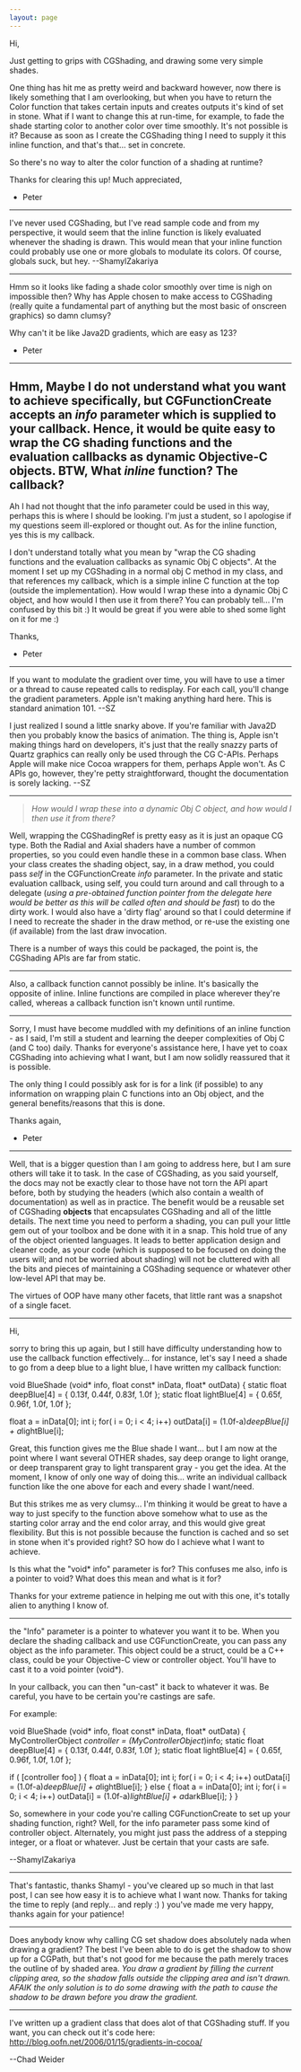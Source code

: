 ```yaml
---
layout: page
---
```




Hi,

Just getting to grips with CGShading, and drawing some very simple shades.

One thing has hit me as pretty weird and backward however, now there is likely something that I am overlooking, but when you have to return the Color function that takes certain inputs and creates outputs it's kind of set in stone. What if I want to change this at run-time, for example, to fade the shade starting color to another color over time smoothly. It's not possible is it? Because as soon as I create the CGShading thing I need to supply it this inline function, and that's that... set in concrete.

So there's no way to alter the color function of a shading at runtime?

Thanks for clearing this up! Much appreciated,

- Peter

----

I've never used CGShading, but I've read sample code and from my perspective, it would seem that the inline function is likely evaluated whenever the shading is drawn. This would mean that your inline function could probably use one or more globals to modulate its colors. Of course, globals suck, but hey. --ShamylZakariya

----

Hmm so it looks like fading a shade color smoothly over time is nigh on impossible then? Why has Apple chosen to make access to CGShading (really quite a fundamental part of anything but the most basic of onscreen graphics) so damn clumsy?

Why can't it be like Java2D gradients, which are easy as 123?

- Peter
----
Hmm, Maybe I do not understand what you want to achieve specifically, but CGFunctionCreate accepts an *info* parameter which is supplied to your callback. Hence, it would be quite easy to wrap the CG shading functions and the evaluation callbacks as dynamic Objective-C objects. BTW, What *inline* function? The callback?
----

Ah I had not thought that the info parameter could be used in this way, perhaps this is where I should be looking. I'm just a student, so I apologise if my questions seem ill-explored or thought out. As for the inline function, yes this is my callback.

I don't understand totally what you mean by "wrap the CG shading functions and the evaluation callbacks as synamic Obj C objects". At the moment I set up my CGShading in a normal obj C method in my class, and that references my callback, which is a simple inline C function at the top (outside the implementation). How would I wrap these into a dynamic Obj C object, and how would I then use it from there? You can probably tell... I'm confused by this bit :) It would be great if you were able to shed some light on it for me :)

Thanks,

- Peter

----

If you want to modulate the gradient over time, you will have to use a timer or a thread to cause repeated calls to redisplay. For each call, you'll change the gradient parameters. Apple isn't making anything hard here. This is standard animation 101. --SZ

I just realized I sound a little snarky above. If you're familiar with Java2D then you probably know the basics of animation. The thing is, Apple isn't making things hard on developers, it's just that the really snazzy parts of Quartz graphics can really only be used through the CG C-APIs. Perhaps Apple will make nice Cocoa wrappers for them, perhaps Apple won't. As C APIs go, however, they're petty straightforward, thought the documentation is sorely lacking. --SZ

----

> *How would I wrap these into a dynamic Obj C object, and how would I then use it from there?*

Well, wrapping the CGShadingRef is pretty easy as it is just an opaque CG type. Both the Radial and Axial shaders have a number of common properties, so you could even handle these in a  common base class. When your class creates the shading object, say, in a draw method, you could pass *self* in the CGFunctionCreate *info* parameter. In the private and static evaluation callback, using self, you could turn around and call through to a delegate (*using a pre-obtained function pointer from the delegate here would be better as this will be called often and should be fast*) to do the dirty work. I would also have a 'dirty flag' around so that I could determine if I need to recreate the shader in the draw method, or re-use the existing one (if available) from the last draw invocation.

There is a number of ways this could be packaged, the point is, the CGShading APIs are far from static.

----

Also, a callback function cannot possibly be inline. It's basically the opposite of inline. Inline functions are compiled in place wherever they're called, whereas a callback function isn't known until runtime.

----

Sorry, I must have become muddled with my definitions of an inline function - as I said, I'm still a student and learning the deeper complexities of Obj C (and C too) daily. Thanks for everyone's assistance here, I have yet to coax CGShading into achieving what I want, but I am now solidly reassured that it is possible.

The only thing I could possibly ask for is for a link (if possible) to any information on wrapping plain C functions into an Obj object, and the general benefits/reasons that this is done.

Thanks again,

- Peter
----
Well, that is a bigger question than I am going to address here, but I am sure others will take it to task. In the case of CGShading, as you said yourself, the docs may not be exactly clear to those have not torn the API apart before, both by studying the headers (which also contain a wealth of documentation) as well as in practice. The benefit would be a reusable set of CGShading **objects** that encapsulates CGShading and all of the little details. The next time you need to perform a shading, you can pull your little gem out of your toolbox and be done with it in a snap. This hold true of any of the object oriented languages. It leads to better application design and cleaner code, as your code (which is supposed to be focused on doing the users will; and not be worried about shading) will not be cluttered with all the bits and pieces of maintaining a CGShading sequence or whatever other low-level API that may be.

The virtues of OOP have many other facets, that little rant was a snapshot of a single facet.

----

Hi, 

sorry to bring this up again, but I still have difficulty understanding how to use the callback function effectively... for instance, let's say I need a shade to go from a deep blue to a light blue, I have written my callback function:

    

void BlueShade (void* info, float const* inData, float* outData)
{
   static float deepBlue[4] = { 0.13f, 0.44f, 0.83f, 1.0f };
   static float lightBlue[4] = { 0.65f, 0.96f, 1.0f, 1.0f };
   
   float a = inData[0];
   int i;
   for( i = 0; i < 4; i++)
      outData[i] = (1.0f-a)*deepBlue[i] + a*lightBlue[i];



Great, this function gives me the Blue shade I want... but I am now at the point where I want several OTHER shades, say deep orange to light orange, or deep transparent gray to light transparent gray - you get the idea. At the moment, I know of only one way of doing this... write an individual callback function like the one above for each and every shade I want/need.

But this strikes me as very clumsy... I'm thinking it would be great to have a way to just specify to the function above somehow what to use as the starting color array and the end color array, and this would give great flexibility. But this is not possible because the function is cached and so set in stone when it's provided right? SO how do I achieve what I want to achieve.

Is this what the "void* info" parameter is for? This confuses me also, info is a pointer to void? What does this mean and what is it for?

Thanks for your extreme patience in helping me out with this one, it's totally alien to anything I know of.

----

the "Info" parameter is a pointer to whatever you want it to be. When you declare the shading callback and use CGFunctionCreate, you can pass any object as the info parameter. This object could be a struct, could be a C++ class, could be your Objective-C view or controller object. You'll have to cast it to a void pointer (void*).

In your callback, you can then "un-cast" it back to whatever it was. Be careful, you have to be certain you're castings are safe.

For example:

    

void BlueShade (void* info, float const* inData, float* outData)
{
   MyControllerObject *controller = (MyControllerObject*)info;
   static float deepBlue[4] = { 0.13f, 0.44f, 0.83f, 1.0f };
   static float lightBlue[4] = { 0.65f, 0.96f, 1.0f, 1.0f };
   
   if ( [controller foo] )
   {
      float a = inData[0];
      int i;
      for( i = 0; i < 4; i++)
         outData[i] = (1.0f-a)*deepBlue[i] + a*lightBlue[i];
   }
   else
   {
      float a = inData[0];
      int i;
      for( i = 0; i < 4; i++)
         outData[i] = (1.0f-a)*lightBlue[i] + a*darkBlue[i];
   }
}



So, somewhere in your code you're calling CGFunctionCreate to set up your shading function, right? Well, for the info parameter pass some kind of controller object. Alternately, you might just pass the address of a stepping integer, or a float or whatever. Just be certain that your casts are safe.

--ShamylZakariya

----

That's fantastic, thanks Shamyl - you've cleared up so much in that last post, I can see how easy it is to achieve what I want now. Thanks for taking the time to reply (and reply... and reply :) ) you've made me very happy, thanks again for your patience!

----
Does anybody know why calling CG set shadow does absolutely nada when drawing a  gradient?  The best I've been able to do is get the shadow to show up for a CGPath, but that's not good for me because the path merely traces the outline of by shaded area.
*You draw a gradient by filling the current clipping area, so the shadow falls outside the clipping area and isn't drawn. AFAIK the only solution is to do some drawing with the path to cause the shadow to be drawn before you draw the gradient.*

----
I've written up a gradient class that does alot of that CGShading stuff. If you want, you can check out it's code here:
http://blog.oofn.net/2006/01/15/gradients-in-cocoa/

--Chad Weider
